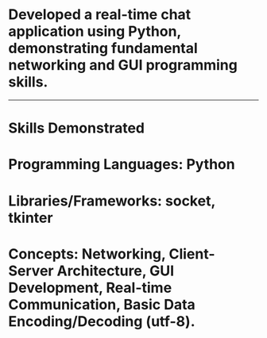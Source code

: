 
# Developed a real-time chat application using Python, demonstrating fundamental networking and GUI programming skills.

-----------------------------------------------------------------

# Skills Demonstrated

# Programming Languages: Python
# Libraries/Frameworks: socket, tkinter
# Concepts: Networking, Client-Server Architecture, GUI Development, Real-time Communication, Basic Data Encoding/Decoding (utf-8).
